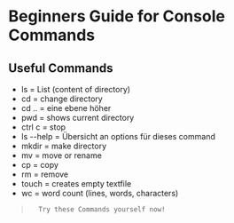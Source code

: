 # Beginners Guide for Console Commands

## Useful Commands

* ls 	= List (content of directory)
* cd 	= change directory
* cd .. 	= eine ebene höher
* pwd  = shows current directory
* ctrl c = stop
* ls --help 	= Übersicht an options für dieses command
* mkdir 		= make directory
* mv 		= move or rename
* cp 		= copy
* rm 		= remove
* touch		= creates empty textfile
* wc		= word count (lines, words, characters)

>		Try these Commands yourself now!
